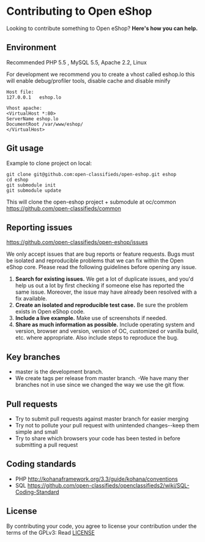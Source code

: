 # Contributing to Open eShop

Looking to contribute something to Open eShop? **Here's how you can help.**

## Environment
Recommended PHP 5.5 , MySQL 5.5, Apache 2.2, Linux

For development we recommend you to create a vhost called eshop.lo this will enable debug/profiler tools, disable cache and disable minify

```
Host file:
127.0.0.1   eshop.lo
```

```
Vhost apache:
<VirtualHost *:80>
ServerName eshop.lo
DocumentRoot /var/www/eshop/
</VirtualHost>
```

## Git usage
Example to clone project on local:

```
git clone git@github.com:open-classifieds/open-eshop.git eshop
cd eshop
git submodule init
git submodule update
```

This will clone the open-eshop project + submodule at oc/common https://github.com/open-classifieds/common


## Reporting issues

https://github.com/open-classifieds/open-eshop/issues

We only accept issues that are bug reports or feature requests. Bugs must be isolated and reproducible problems that we can fix within the Open eShop core. Please read the following guidelines before opening any issue.

1. **Search for existing issues.** We get a lot of duplicate issues, and you'd help us out a lot by first checking if someone else has reported the same issue. Moreover, the issue may have already been resolved with a fix available.
2. **Create an isolated and reproducible test case.** Be sure the problem exists in Open eShop code.
3. **Include a live example.** Make use of screenshots if needed.
4. **Share as much information as possible.** Include operating system and version, browser and version, version of OC, customized or vanilla build, etc. where appropriate. Also include steps to reproduce the bug.



## Key branches

- master is the development branch.
- We create tags per release from master branch.
 -We have many ther branches not in use since we changed the way we use the git flow.


## Pull requests

- Try to submit pull requests against master branch for easier merging
- Try not to pollute your pull request with unintended changes--keep them simple and small
- Try to share which browsers your code has been tested in before submitting a pull request



## Coding standards

- PHP http://kohanaframework.org/3.3/guide/kohana/conventions
- SQL https://github.com/open-classifieds/openclassifieds2/wiki/SQL-Coding-Standard

## License

By contributing your code, you agree to license your contribution under the terms of the GPLv3: Read [LICENSE](LICENSE)